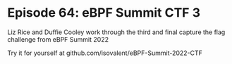# Episode 64: eBPF Summit CTF 3 

Liz Rice and Duffie Cooley work through the third and final capture the flag challenge from eBPF Summit 2022

Try it for yourself at 
github.com/isovalent/eBPF-Summit-2022-CTF
